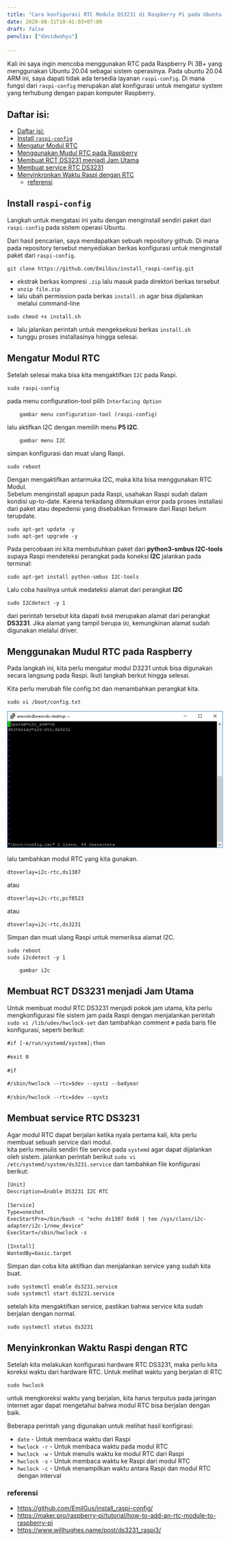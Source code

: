 ```yaml
---
title: "Cara konfigurasi RTC Module DS3231 di Raspberry Pi pada Ubuntu 20.04"
date: 2020-08-31T10:41:03+07:00
draft: false
penulis: ["davidwahyu"]

---
```


Kali ini saya ingin mencoba menggunakan RTC pada Raspberry Pi 3B+ yang menggunakan Ubuntu 20.04 sebagai sistem operasinya. 
Pada ubuntu 20.04 ARM ini, saya dapati tidak ada tersedia layanan `raspi-config`. Di mana fungsi dari `raspi-config` merupakan alat konfigurasi untuk mengatur system yang terhubung dengan papan komputer Raspberry.

## Daftar isi:
- [Daftar isi:](#daftar-isi)
- [Install `raspi-config`](#install-raspi-config)
- [Mengatur Modul RTC](#mengatur-modul-rtc)
- [Menggunakan Mudul RTC pada Raspberry](#menggunakan-mudul-rtc-pada-raspberry)
- [Membuat RCT DS3231 menjadi Jam Utama](#membuat-rct-ds3231-menjadi-jam-utama)
- [Membuat service RTC DS3231](#membuat-service-rtc-ds3231)
- [Menyinkronkan Waktu Raspi dengan RTC](#menyinkronkan-waktu-raspi-dengan-rtc)
  - [referensi](#referensi)


## Install `raspi-config`
Langkah untuk mengatasi ini yaitu dengan menginstall sendiri paket dari `raspi-config` pada sistem operasi Ubuntu. 

Dari hasil pencarian, saya mendapatkan sebuah repository github. Di mana pada repository tersebut menyediakan berkas konfigurasi untuk menginstall paket dari `raspi-config`.

```
git clone https://github.com/EmilGus/install_raspi-config.git
```
- ekstrak berkas kompresi `.zip` lalu masuk pada direktori berkas tersebut
- `unzip file.zip`
- lalu ubah permission pada berkas `install.sh` agar bisa dijalankan melalui command-line
```
sudo chmod +x install.sh
```
- lalu jalankan perintah untuk mengeksekusi berkas `install.sh`
- tunggu proses installasinya hingga selesai. 
 

## Mengatur Modul RTC 
Setelah selesai maka bisa kita mengaktifkan `I2C` pada Raspi.
```
sudo raspi-config
```
pada menu configuration-tool pilih `Interfacing Option` 
```
    gambar menu configuration-tool (raspi-config)
```
lalu aktifkan I2C dengan memilih menu **P5 I2C**.
```
    gambar menu I2C
```
simpan konfigurasi dan muat ulang Raspi.
```
sudo reboot
```
Dengan mengaktifkan antarmuka I2C, maka kita bisa menggunakan RTC Modul.  
Sebelum menginstall apapun pada Raspi, usahakan Raspi sudah dalam kondisi up-to-date. Karena terkadang ditemukan error pada proses installasi dari paket atau depedensi yang disebabkan firmware dari Raspi belum terupdate.

```
sudo apt-get update -y
sudo apt-get upgrade -y
```

Pada percobaan ini kita membutuhkan paket dari **python3-smbus I2C-tools** supaya Raspi mendeteksi perangkat pada koneksi **I2C**
jalankan pada terminal:
```
sudo apt-get install python-smbus I2C-tools
```
Lalu coba hasilnya untuk medateksi alamat dari perangkat **I2C**
```
sudo I2Cdetect -y 1
```
dari perintah tersebut kita dapati `0x68` merupakan alamat dari perangkat **DS3231**. Jika alamat yang tampil berupa `UU`, kemungkinan alamat sudah digunakan melalui driver.

## Menggunakan Mudul RTC pada Raspberry
Pada langkah ini, kita perlu mengatur modul D3231 untuk bisa digunakan secara langsung pada Raspi. Ikuti langkah berkut hingga selesai.

Kita perlu merubah file config.txt dan menambahkan perangkat kita.
```
sudo vi /boot/config.txt
```

![raspi](static/raspi1.png)

lalu tambahkan modul RTC yang kita gunakan.
```
dtoverlay=i2c-rtc,ds1307
```
atau
```
dtoverlay=i2c-rtc,pcf8523
```
atau
```
dtoverlay=i2c-rtc,ds3231
```

Simpan dan muat ulang Raspi untuk memeriksa alamat I2C.
```
sudo reboot
sudo i2cdetect -y 1
```

```
    gambar i2c
```

## Membuat RCT DS3231 menjadi Jam Utama
Untuk membuat modul RTC DS3231 menjadi pokok jam utama, kita perlu mengkonfigurasi file sistem jam pada Raspi dengan menjalankan perintah `sudo vi /lib/udev/hwclock-set` dan tambahkan comment `#` pada baris file konfigurasi, seperti berikut:

```
#if [-e/run/systemd/system];then

#exit 0

#if
```
```
#/sbin/hwclock --rtc=$dev --systz --badyear

#/sbin/hwclock --rtc=$dev --systz
```

## Membuat service RTC DS3231
Agar modul RTC dapat berjalan ketika nyala pertama kali, kita perlu membuat sebuah service dari modul.  
kita perlu menulis sendiri file service pada `systemd` agar dapat dijalankan oleh sistem. jalankan perintah berikut `sudo vi /etc/systemd/system/ds3231.service` dan tambahkan file konfigurasi berikut:

```
[Unit]
Description=Enable DS3231 I2C RTC

[Service]
Type=oneshot
ExecStartPre=/bin/bash -c "echo ds1307 0x68 | tee /sys/class/i2c-adapter/i2c-1/new_device"
ExecStart=/sbin/hwclock -s

[Install]
WantedBy=basic.target
```

Simpan dan coba kita aktifkan dan menjalankan service yang sudah kita buat.
```
sudo systemctl enable ds3231.service
sudo systemctl start ds3231.service
```
setelah kita mengaktifkan service, pastikan bahwa service kita sudah berjalan dengan normal.
```
sudo systemctl status ds3231
```

## Menyinkronkan Waktu Raspi dengan RTC
Setelah kita melakukan konfigurasi hardware RTC DS3231, maka perlu kita koreksi waktu dari hardware RTC.
Untuk melihat waktu yang berjalan di RTC
```
sudo hwclock
```

untuk mengkoreksi waktu yang berjalan, kita harus terputus pada jaringan internet agar dapat mengetahui bahwa modul RTC bisa berjalan dengan baik.

Beberapa perintah yang digunakan untuk melihat hasil konfigirasi:

- `date`        - Untuk membaca waktu dari Raspi
- `hwclock -r`  - Untuk membaca waktu pada modul RTC
- `hwclock -w`  - Untuk menulis waktu ke modul RTC dari Raspi
- `hwclock -s`  - Untuk membaca waktu ke Raspi dari modul RTC
- `hwclock -c`  - Untuk menampilkan waktu antara Raspi dan modul RTC dengan interval


### referensi
- https://github.com/EmilGus/install_raspi-config/
- https://maker.pro/raspberry-pi/tutorial/how-to-add-an-rtc-module-to-raspberry-pi
- https://www.willhughes.name/post/ds3231_raspi3/